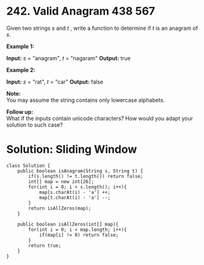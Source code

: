 # 242. Valid Anagram 438 567
Given two strings  _s_  and  _t_ , write a function to determine if  _t_  is an anagram of  _s_.

**Example 1:**

**Input:** _s_ = "anagram", _t_ = "nagaram"
**Output:** true

**Example 2:**

**Input:** _s_ = "rat", _t_ = "car"
**Output:** false

**Note:**  
You may assume the string contains only lowercase alphabets.

**Follow up:**  
What if the inputs contain unicode characters? How would you adapt your solution to such case?

# Solution: Sliding Window
```
class Solution {
    public boolean isAnagram(String s, String t) {
        if(s.length() != t.length()) return false;
        int[] map = new int[26];
        for(int i = 0; i < s.length(); i++){
            map[s.charAt(i) - 'a'] ++;
            map[t.charAt(i) - 'a'] --;
        }
        return isAllZeros(map);
    }
    
    public boolean isAllZeros(int[] map){
        for(int i = 0; i < map.length; i++){
            if(map[i] != 0) return false;
        }
        return true;
    }
}
```